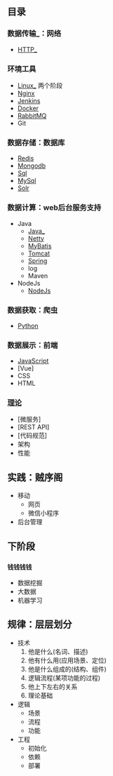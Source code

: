 ## 目录

### 数据传输_：网络
-   [HTTP_](019/READEM.md)

### 环境工具
-   [Linux_](010s/READEM.md) 两个阶段
-   [Nginx](004/READEM.md)
-   [Jenkins](009/READEM.md)
-   [Docker](005/READEM.md)
-   [RabbitMQ](006/READEM.md)
-   Git

### 数据存储：数据库
-   [Redis](001/README.md)
-   [Mongodb](002/README.md)
-   [Sql](018/READEM.md)
-   [MySql](003/README.md)
-   [Solr](007/READEM.md)

### 数据计算：web后台服务支持
-   Java
    -   [Java_](015s/READEM.md)
    -   [Netty](008/READEM.md)
    -   [MyBatis](011/READEM.md)
    -   [Tomcat](013/READEM.md)
    -   [Spring](014s/READEM.md)
    -   log
    -   Maven
-   NodeJs
    -   [NodeJs](012s/READEM.md)

### 数据获取：爬虫
-   [Python](017/READEM.md)

### 数据展示：前端
-   [JavaScript](016/READEM.md)
-   [Vue]
-   CSS
-   HTML


### [理论](020s/READEM.md)
-   [微服务]
-   [REST API]
-   [代码规范]
-   架构
-   性能

##  实践：贼序阁
-   移动
    -   网页
    -   微信小程序
-   后台管理


##  下阶段
### `钱钱钱钱`
-   数据挖掘
-   大数据
-   机器学习

##  规律：层层划分
-   技术
    1.  他是什么(名词、描述)
    2.  他有什么用(应用场景、定位)
    3.  他是什么组成的(结构、组件)
    4.  逻辑流程(某项功能的过程)
    5.  他上下左右的关系
    6.  理论基础
-   逻辑
    -   场景
    -   流程
    -   功能
-   工程
    -   初始化
    -   依赖
    -   部署